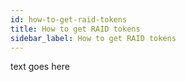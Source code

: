 ```yaml
---
id: how-to-get-raid-tokens
title: How to get RAID tokens
sidebar_label: How to get RAID tokens
---
```

text goes here
